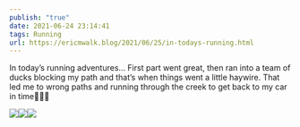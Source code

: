 ```yaml
---
publish: "true"
date: 2021-06-24 23:14:41
tags: Running
url: https://ericmwalk.blog/2021/06/25/in-todays-running.html
---
```


In today’s running adventures... First part went great, then ran into a team of ducks blocking my path and that’s when things went a little haywire. That led me to wrong paths and running through the creek to get back to my car in time🤦‍♂️🤣

![](https://ericmwalk.blog/uploads/2021/2ecedf613c.jpg)![](https://ericmwalk.blog/uploads/2021/a4eedcb35a.jpg)![](https://ericmwalk.blog/uploads/2021/f6dbf41713.jpg)
